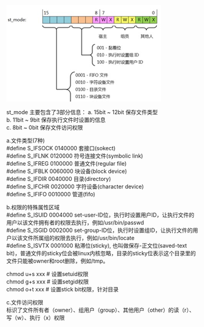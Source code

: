 ![image](st_mode.jpg)

st_mode 主要包含了3部分信息：
a. 15bit ~ 12bit 保存文件类型  
b. 11bit ~ 9bit  保存执行文件时设置的信息  
c. 8bit ~ 0bit   保存文件访问权限  

a.文件类型(7种)  
#define S_IFSOCK 0140000     套接口(sokect)  
#define S_IFLNK 0120000      符号连接文件(symbolic link)  
#define S_IFREG 0100000      普通文件(regular file)  
#define S_IFBLK 0060000      块设备(block device)  
#define S_IFDIR 0040000      目录(directory)  
#define S_IFCHR 0020000      字符设备(character device)  
#define S_IFIFO 0010000      管道(fifo)  

b.权限的特殊属性区域  
#define S_ISUID 0004000   set-user-ID位，执行时设置用户ID，让执行文件的用户以该文件拥有者的权限去执行，例如/usr/bin/passwd  
#define S_ISGID 0002000   set-group-ID位，执行时设置组ID，让执行文件的用户以该文件所属组的权限去执行，例如/usr/bin/locate  
#define S_ISVTX 0001000   粘滞位(sticky), 也叫做保存-正文位(saved-text bit)，普通文件的sticky位会被linux内核忽略，目录的sticky位表示这个目录里的文件只能被owner和root删除，例如/tmp。  


chmod u+s xxx # 设置setuid权限  
chmod g+s xxx # 设置setgid权限  
chmod o+t xxx # 设置stick bit权限，针对目录  

c.文件访问权限  
标识了文件所有者（owner）、组用户（group）、其他用户（other）的读（r）、写（w）、执行（x）权限